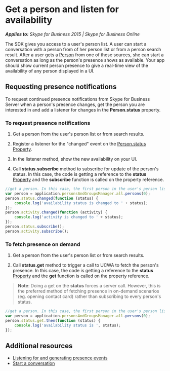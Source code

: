 
# Get a person and listen for availability


 _**Applies to:** Skype for Business 2015 | Skype for Business Online_

The SDK gives you access to a user's person list. A user can start a conversation with a person from of her person list or from a person search result. After a user gets a [Person](http://officedev.github.io/skype-docs/Skype/WebSDK/model/api/interfaces/jcafe.person.html) from one of these sources, she can start a conversation as long as the person's presence shows as available. Your app should show current person presence to give a real-time view of the availability of any person displayed in a UI.


## Requesting presence notifications

To request continued presence notifications from Skype for Business Server when a person's presence changes, get the person you are interested in and add a listener for changes in the  **Person.status** property.


### To request presence notifications


1. Get a person from the user's person list or from search results.
    
2. Register a listener for the "changed" event on the  [Person.status](http://officedev.github.io/skype-docs/Skype/WebSDK/model/api/interfaces/jcafe.person.html#status)  [Property](http://officedev.github.io/skype-docs/Skype/WebSDK/model/api/interfaces/jcafe.property.html).
    
3. In the listener method, show the new availability on your UI.
    
4. Call  **status.subscribe** method to subscribe for update of the person's status. In this case, the code is getting a reference to the **status** [Property](http://officedev.github.io/skype-docs/Skype/WebSDK/model/api/interfaces/jcafe.property.html) and the **subscribe** function is called on the property reference.
    

```js
//get a person. In this case, the first person in the user's person list   
var person = application.personsAndGroupsManager.all.persons(0);
person.status.changed(function (status) {
    console.log('availability status is changed to ' + status);
});
person.activity.changed(function (activity) {
    console.log('activity is changed to ' + status);
});
person.status.subscribe();
person.activity.subscribe();
```


### To fetch presence on demand


1. Get a person from the user's person list or from search results.
    
2. Call  **status.get** method to trigger a call to UCWA to fetch the person's presence. In this case, the code is getting a reference to the **status** [Property](http://officedev.github.io/skype-docs/Skype/WebSDK/model/api/interfaces/jcafe.property.html) and the **get** function is called on the property reference.

>**Note**: Doing a get on the **status** forces a server call. However, this is the preferred method of fetching presence
in on-demand scenarios (eg. opening contact card) rather than subscribing to every person's status.

```js
//get a person. In this case, the first person in the user's person list   
var person = application.personsAndGroupsManager.all.persons(0);
person.status.get.then(function (status) {
    console.log('availability status is ', status);
});
```


## Additional resources


- [Listening for and generating presence events](PresenceEvents.md)  
- [Start a conversation](StartConversation.md)
